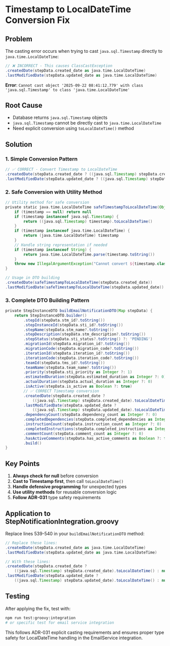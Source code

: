 # Timestamp to LocalDateTime Conversion Fix

## Problem

The casting error occurs when trying to cast `java.sql.Timestamp` directly to `java.time.LocalDateTime`:

```groovy
// ❌ INCORRECT - This causes ClassCastException
.createdDate(stepData.created_date as java.time.LocalDateTime)
.lastModifiedDate(stepData.updated_date as java.time.LocalDateTime)
```

**Error**: `Cannot cast object '2025-09-22 08:41:12.779' with class 'java.sql.Timestamp' to class 'java.time.LocalDateTime'`

## Root Cause

- Database returns `java.sql.Timestamp` objects
- `java.sql.Timestamp` cannot be directly cast to `java.time.LocalDateTime`
- Need explicit conversion using `toLocalDateTime()` method

## Solution

### 1. Simple Conversion Pattern

```groovy
// ✅ CORRECT - Convert Timestamp to LocalDateTime
.createdDate(stepData.created_date ? ((java.sql.Timestamp) stepData.created_date).toLocalDateTime() : null)
.lastModifiedDate(stepData.updated_date ? ((java.sql.Timestamp) stepData.updated_date).toLocalDateTime() : null)
```

### 2. Safe Conversion with Utility Method

```groovy
// Utility method for safe conversion
private static java.time.LocalDateTime safeTimestampToLocalDateTime(Object timestamp) {
    if (timestamp == null) return null
    if (timestamp instanceof java.sql.Timestamp) {
        return ((java.sql.Timestamp) timestamp).toLocalDateTime()
    }
    if (timestamp instanceof java.time.LocalDateTime) {
        return (java.time.LocalDateTime) timestamp
    }
    // Handle string representation if needed
    if (timestamp instanceof String) {
        return java.time.LocalDateTime.parse(timestamp.toString())
    }
    throw new IllegalArgumentException("Cannot convert ${timestamp.class} to LocalDateTime")
}

// Usage in DTO building
.createdDate(safeTimestampToLocalDateTime(stepData.created_date))
.lastModifiedDate(safeTimestampToLocalDateTime(stepData.updated_date))
```

### 3. Complete DTO Building Pattern

```groovy
private StepInstanceDTO buildEmailNotificationDTO(Map stepData) {
    return StepInstanceDTO.builder()
        .stepId(stepData.stm_id?.toString())
        .stepInstanceId(stepData.sti_id?.toString())
        .stepName(stepData.stm_name?.toString())
        .stepDescription(stepData.stm_description?.toString())
        .stepStatus(stepData.sti_status?.toString() ?: 'PENDING')
        .migrationId(stepData.migration_id?.toString())
        .migrationCode(stepData.migration_code?.toString())
        .iterationId(stepData.iteration_id?.toString())
        .iterationCode(stepData.iteration_code?.toString())
        .teamId(stepData.tms_id?.toString())
        .teamName(stepData.team_name?.toString())
        .priority(stepData.sti_priority as Integer ?: 1)
        .estimatedDuration(stepData.estimated_duration as Integer ?: 0)
        .actualDuration(stepData.actual_duration as Integer ?: 0)
        .isActive(stepData.is_active as Boolean ?: true)
        // ✅ CORRECT Timestamp conversion
        .createdDate(stepData.created_date ?
            ((java.sql.Timestamp) stepData.created_date).toLocalDateTime() : null)
        .lastModifiedDate(stepData.updated_date ?
            ((java.sql.Timestamp) stepData.updated_date).toLocalDateTime() : null)
        .dependencyCount(stepData.dependency_count as Integer ?: 0)
        .completedDependencies(stepData.completed_dependencies as Integer ?: 0)
        .instructionCount(stepData.instruction_count as Integer ?: 0)
        .completedInstructions(stepData.completed_instructions as Integer ?: 0)
        .commentCount(stepData.comment_count as Integer ?: 0)
        .hasActiveComments(stepData.has_active_comments as Boolean ?: false)
        .build()
}
```

## Key Points

1. **Always check for null** before conversion
2. **Cast to Timestamp first**, then call `toLocalDateTime()`
3. **Handle defensive programming** for unexpected types
4. **Use utility methods** for reusable conversion logic
5. **Follow ADR-031** type safety requirements

## Application to StepNotificationIntegration.groovy

Replace lines 539-540 in your `buildEmailNotificationDTO` method:

```groovy
// Replace these lines:
.createdDate(stepData.created_date as java.time.LocalDateTime)
.lastModifiedDate(stepData.updated_date as java.time.LocalDateTime)

// With these lines:
.createdDate(stepData.created_date ?
    ((java.sql.Timestamp) stepData.created_date).toLocalDateTime() : null)
.lastModifiedDate(stepData.updated_date ?
    ((java.sql.Timestamp) stepData.updated_date).toLocalDateTime() : null)
```

## Testing

After applying the fix, test with:

```bash
npm run test:groovy:integration
# or specific test for email service integration
```

This follows ADR-031 explicit casting requirements and ensures proper type safety for LocalDateTime handling in the EmailService integration.
